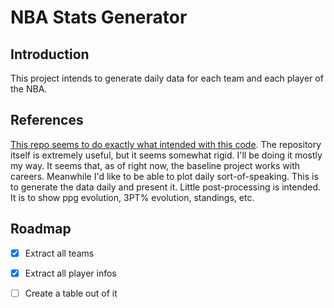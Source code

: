 # NBA Stats Generator

## Introduction

This project intends to generate daily data for each team and each player of the NBA. 

## References

[This repo seems to do exactly what intended with this code](https://github.com/erilu/web-scraping-NBA-statistics). The repository itself is extremely useful, but it seems somewhat rigid. I'll be doing it mostly my way. It seems that, as of right now, the baseline project works with careers. Meanwhile I'd like to be able to plot daily sort-of-speaking. This is to generate the data daily and present it. Little post-processing is intended. It is to show ppg evolution, 3PT% evolution, standings, etc. 

## Roadmap

- [X] Extract all teams
- [X] Extract all player infos
- [ ] Create a table out of it


